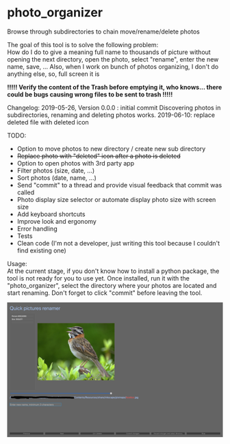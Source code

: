 # photo_organizer
Browse through subdirectories to chain move/rename/delete photos

The goal of this tool is to solve the following problem:  
How do I do to give a meaning full name to thousands of picture without opening the next directory, open the photo, select "rename", enter the new name, save, ...  Also, when I work on bunch of photos organizing, I don't do anything else, so, full screen it is

**!!!!! Verify the content of the Trash before emptying it, who knows... there could be bugs causing wrong files to be sent to trash !!!!!**  

Changelog:
2019-05-26, Version 0.0.0 : initial commit Discovering photos in subdirectories, renaming and deleting photos works.
2019-06-10: replace deleted file with deleted icon

TODO:  
* Option to move photos to new directory / create new sub directory
* ~~Replace photo with "deleted" icon after a photo is deleted~~
* Option to open photos with 3rd party app
* Filter photos (size, date, ...)
* Sort photos (date, name, ...)
* Send "commit" to a thread and provide visual feedback that commit was called
* Photo display size selector or automate display photo size with screen size
* Add keyboard shortcuts
* Improve look and ergonomy
* Error handling
* Tests
* Clean code (I'm not a developer, just writing this tool because I couldn't find existing one)

Usage:  
At the current stage, if you don't know how to install a python package, the tool is not ready for you to use yet.
Once installed, run it with the "photo_organizer", select the directory where your photos are located and start renaming.  Don't forget to click "commit" before leaving the tool.

![Screenshot](screenshots/Screenshot1.png?raw=true "Screenshot")
